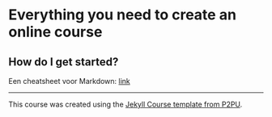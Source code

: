 # Everything you need to create an online course


## How do I get started?

Een cheatsheet voor Markdown: [link](https://github.com/adam-p/markdown-here/wiki/Markdown-Here-Cheatsheet)
 
---

This course was created using the [Jekyll Course template from P2PU](http://github.com/p2pu/jekyll-course-template).
